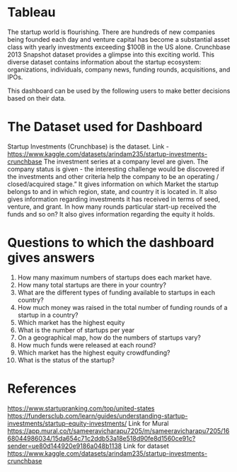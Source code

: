# Tableau
The startup world is flourishing. There are hundreds of new companies being founded each day and venture capital has become a substantial asset class with yearly investments exceeding $100B in the US alone. Crunchbase 2013 Snapshot dataset provides a glimpse into this exciting world.
This diverse dataset contains information about the startup ecosystem: organizations, individuals, company news, funding rounds, acquisitions, and IPOs.

This dashboard can be used by the following users to make better decisions based on their data.


# The Dataset used for Dashboard

Startup Investments (Crunchbase) is the dataset.
Link - https://www.kaggle.com/datasets/arindam235/startup-investments-crunchbase
The investment series at a company level are given. The company status is given - the interesting challenge would be discovered if the investments and other criteria help the company to be an operating / closed/acquired stage.”
It gives information on which Market the startup belongs to and in which region, state, and country it is located in. It also gives information regarding investments it has received in terms of seed, venture, and grant. In how many rounds particular start-up received the funds and so on? It also gives information regarding the equity it holds.


# Questions to which the dashboard gives answers

1. How many maximum numbers of startups does each market have.
2. How many total startups are there in your country?
3. What are the different types of funding available to startups in each country?
4. How much money was raised in the total number of funding rounds of a startup in a country?
5. Which market has the highest equity
6. What is the number of startups per year
7. On a geographical map, how do the numbers of startups vary?
8. How much funds were released at each round?
9. Which market has the highest equity crowdfunding?
10. What is the status of the startup?

# References

https://www.startupranking.com/top/united-states
https://fundersclub.com/learn/guides/understanding-startup-investments/startup-equity-investments/
Link for Mural
https://app.mural.co/t/sameeravicharapu7205/m/sameeravicharapu7205/1668044986034/15da654c71c2ddb53a18e518d90fe8d1560ce91c?sender=ue80d144920e9186a048b1138
Link for dataset
https://www.kaggle.com/datasets/arindam235/startup-investments-crunchbase

